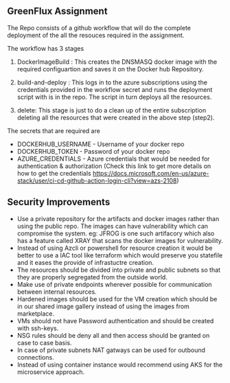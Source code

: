 ## GreenFlux Assignment

The Repo consists of a github workflow that will do the complete deployment of the all the resouces required in the assignment.

The workflow has 3 stages

1) DockerImageBuild : This creates the DNSMASQ docker image with the required configuartion and saves it on the Docker hub Repository.

2) build-and-deploy : This logs in to the azure subscriptions using the credentials provided in the workflow secret and runs the deployment script with is in the repo. The script in turn deploys all the resources.

3) delete: This stage is just to do a clean up of the entire subscription deleting all the resources that were created in the above step (step2).

The secrets that are required are
* DOCKERHUB_USERNAME - Username of your docker repo
* DOCKERHUB_TOKEN - Password of your docker repo
* AZURE_CREDENTIALS - Azure credentials that would be needed for authentication & authorization (Check this link to get more details on how to get the credentials https://docs.microsoft.com/en-us/azure-stack/user/ci-cd-github-action-login-cli?view=azs-2108)



## Security Improvements

* Use a private repository for the artifacts and docker images rather than using the public repo. The images can have vulnerability which can compromise the system. eg: JFROG is one such artifacory which also has a feature called XRAY that scans the docker images for vulnerability.
* Instead of using Azcli or powershell for resource creation it would be better to use a IAC tool like terraform which would preserve you statefile and it eases the provide of infrastuctre creation.
* The resources should be divided into private and public subnets so that they are properly segregated from the outside world.
* Make use of private endpoints wherever possible for communication between internal resources.
* Hardened images should be used for the VM creation which should be in our shared image gallery instead of using the images from marketplace.
* VMs should not have Password authentication and should be created with ssh-keys.
* NSG rules should be deny all and then access should be granted on case to case basis.
* In case of private subnets NAT gatways can be used for outbound connections.
* Instead of using container instance would recommend using AKS for the microservice approach.
